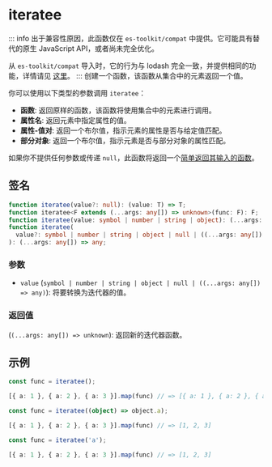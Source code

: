 # iteratee

::: info
出于兼容性原因，此函数仅在 `es-toolkit/compat` 中提供。它可能具有替代的原生 JavaScript API，或者尚未完全优化。

从 `es-toolkit/compat` 导入时，它的行为与 lodash 完全一致，并提供相同的功能，详情请见 [这里](../../../compatibility.md)。
:::
创建一个函数，该函数从集合中的元素返回一个值。

你可以使用以下类型的参数调用 `iteratee`：

- **函数**: 返回原样的函数，该函数将使用集合中的元素进行调用。
- **属性名**: 返回元素中指定属性的值。
- **属性-值对**: 返回一个布尔值，指示元素的属性是否与给定值匹配。
- **部分对象**: 返回一个布尔值，指示元素是否与部分对象的属性匹配。

如果你不提供任何参数或传递 `null`，此函数将返回一个[简单返回其输入的函数](../../function/identity.md)。

## 签名

```typescript
function iteratee(value?: null): (value: T) => T;
function iteratee<F extends (...args: any[]) => unknown>(func: F): F;
function iteratee(value: symbol | number | string | object): (...args: any[]) => any;
function iteratee(
  value?: symbol | number | string | object | null | ((...args: any[]) => unknown)
): (...args: any[]) => any;
```

### 参数

- `value` (`symbol | number | string | object | null | ((...args: any[]) => any)`): 将要转换为迭代器的值。

### 返回值

(`(...args: any[]) => unknown`): 返回新的迭代器函数。

## 示例

```typescript
const func = iteratee();

[{ a: 1 }, { a: 2 }, { a: 3 }].map(func) // => [{ a: 1 }, { a: 2 }, { a: 3 }]

const func = iteratee((object) => object.a);

[{ a: 1 }, { a: 2 }, { a: 3 }].map(func) // => [1, 2, 3]

const func = iteratee('a');

[{ a: 1 }, { a: 2 }, { a: 3 }].map(func) // => [1, 2, 3]
```
